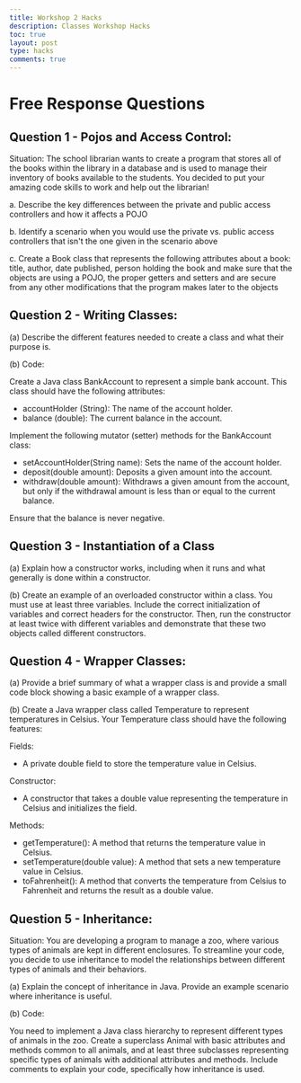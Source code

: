 ```yaml
---
title: Workshop 2 Hacks
description: Classes Workshop Hacks
toc: true
layout: post
type: hacks
comments: true
---
```


# Free Response Questions

## Question 1 - Pojos and Access Control:

Situation: The school librarian wants to create a program that stores all of the books within the library in a database and is used to manage their inventory of books available to the students. You decided to put your amazing code skills to work and help out the librarian!

a. Describe the key differences between the private and public access controllers and how it affects a POJO

b. Identify a scenario when you would use the private vs. public access controllers that isn't the one given in the scenario above

c. Create a Book class that represents the following attributes about a book: title, author, date published, person holding the book and make sure that the objects are using a POJO, the proper getters and setters and are secure from any other modifications that the program makes later to the objects

## Question 2 - Writing Classes:

(a) Describe the different features needed to create a class and what their purpose is.

(b) Code:

Create a Java class BankAccount to represent a simple bank account. This class should have the following attributes:

- accountHolder (String): The name of the account holder.
- balance (double): The current balance in the account.

Implement the following mutator (setter) methods for the BankAccount class:

- setAccountHolder(String name): Sets the name of the account holder.
- deposit(double amount): Deposits a given amount into the account.
- withdraw(double amount): Withdraws a given amount from the account, but only if the withdrawal amount is less than or equal to the current balance.

Ensure that the balance is never negative.

## Question 3 - Instantiation of a Class

(a) Explain how a constructor works, including when it runs and what generally is done within a constructor.

(b) Create an example of an overloaded constructor within a class. You must use at least three variables. Include the correct initialization of variables and correct headers for the constructor. Then, run the constructor at least twice with different variables and demonstrate that these two objects called different constructors.

## Question 4 - Wrapper Classes:

(a) Provide a brief summary of what a wrapper class is and provide a small code block showing a basic example of a wrapper class.

(b) Create a Java wrapper class called Temperature to represent temperatures in Celsius. Your Temperature class should have the following features:

Fields:

- A private double field to store the temperature value in Celsius.

Constructor:

- A constructor that takes a double value representing the temperature in Celsius and initializes the field.

Methods:

- getTemperature(): A method that returns the temperature value in Celsius.
- setTemperature(double value): A method that sets a new temperature value in Celsius.
- toFahrenheit(): A method that converts the temperature from Celsius to Fahrenheit and returns the result as a double value.

## Question 5 - Inheritance:

Situation: You are developing a program to manage a zoo, where various types of animals are kept in different enclosures. To streamline your code, you decide to use inheritance to model the relationships between different types of animals and their behaviors.

(a) Explain the concept of inheritance in Java. Provide an example scenario where inheritance is useful.

(b) Code:

You need to implement a Java class hierarchy to represent different types of animals in the zoo. Create a superclass Animal with basic attributes and methods common to all animals, and at least three subclasses representing specific types of animals with additional attributes and methods. Include comments to explain your code, specifically how inheritance is used.
